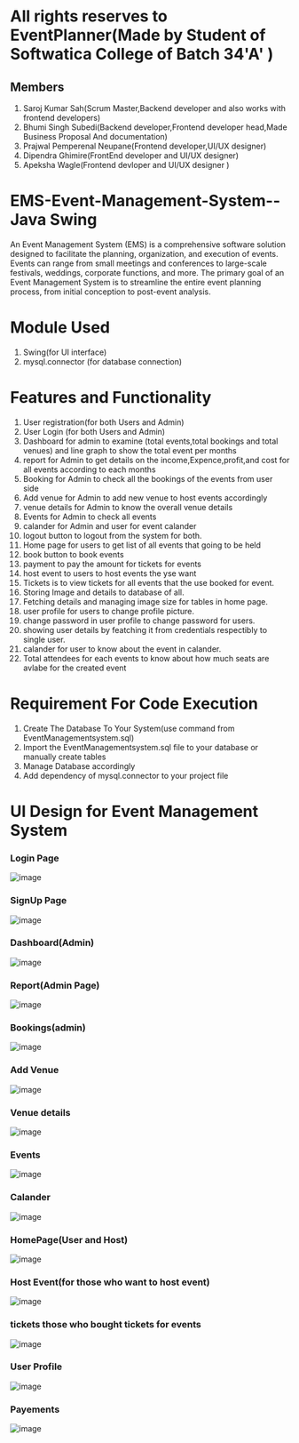 # All rights reserves to EventPlanner(Made by Student of Softwatica College of Batch 34'A' )
## Members
1. Saroj Kumar Sah(Scrum Master,Backend developer and also works with frontend developers)
2. Bhumi Singh Subedi(Backend developer,Frontend developer head,Made Business Proposal And documentation)
3. Prajwal Pemperenal Neupane(Frontend developer,UI/UX designer)
4. Dipendra Ghimire(FrontEnd developer and UI/UX designer)
5. Apeksha Wagle(Frontend devloper and UI/UX designer )

# EMS-Event-Management-System--Java Swing
An Event Management System (EMS) is a comprehensive software solution designed to facilitate the planning, organization, and execution of events. Events can range from small meetings and conferences to large-scale festivals, weddings, corporate functions, and more. The primary goal of an Event Management System is to streamline the entire event planning process, from initial conception to post-event analysis.

# Module Used
1. Swing(for UI interface)
2. mysql.connector (for database connection)
# Features and Functionality
1. User registration(for both Users and Admin)
2. User Login (for both Users and Admin)
3. Dashboard for admin to examine (total events,total bookings and total venues) and line graph to show the total event per months
4. report for Admin to get details on the income,Expence,profit,and cost for all events according to each months
5. Booking for Admin to check all the bookings of the events from user side
6. Add venue for Admin to add new venue to host events accordingly
7. venue details for Admin to know the overall venue details
8. Events for Admin to check all events
9. calander for Admin and user for event calander
10. logout button to logout from the system for both.
11. Home page for users to get list of all events that going to be held
12. book button to book events
13. payment to pay the amount for tickets for events
14. host event to users to host events the yse want
15. Tickets is to view tickets for all events that the use booked for event.
16. Storing Image and details to database of all.
17. Fetching details and managing image size for tables in home page.
18. user profile for users to change profile picture.
19. change password in user profile to change password for users.
20. showing user details by featching it from credentials respectibly to single user.
21. calander for user to know about the event in calander.
22. Total attendees for each events to know about how much seats are avlabe for the created event
    
# Requirement For Code Execution
1. Create The Database To Your System(use command from EventManagementsystem.sql)
2. Import the EventManagementsystem.sql file to your database or manually create tables
3. Manage Database accordingly
4. Add dependency of mysql.connector to your project file

# UI Design for Event Management System
### Login Page
![image](https://github.com/Sarojshah1/EMS-Event-Management-System--FINAL/assets/87790861/5de957b0-bb7b-4b38-871f-bbe85fc1869a)
### SignUp Page
![image](https://github.com/Sarojshah1/EMS-Event-Management-System--FINAL/assets/87790861/a3f8d278-bb26-44b1-a52c-14c23cabad2c)
### Dashboard(Admin)
![image](https://github.com/Sarojshah1/EMS-Event-Management-System--FINAL/assets/87790861/93c13599-bc08-4428-ba41-2632468f81fd)
### Report(Admin Page)
![image](https://github.com/Sarojshah1/EMS-Event-Management-System--FINAL/assets/87790861/033656f4-bb7c-4c8a-813d-30b0d52ab3dc)
### Bookings(admin)
![image](https://github.com/Sarojshah1/EMS-Event-Management-System--FINAL/assets/87790861/ac932233-eb73-4245-b6e1-92c3a2be8a22)
### Add Venue
![image](https://github.com/Sarojshah1/EMS-Event-Management-System--FINAL/assets/87790861/b4bcaab8-8c8c-453f-8ce3-f6c766b6b1dd)
### Venue details
![image](https://github.com/Sarojshah1/EMS-Event-Management-System--FINAL/assets/87790861/5c2c2651-9aa9-44f8-b21c-3c2802419f8d)
### Events
![image](https://github.com/Sarojshah1/EMS-Event-Management-System--FINAL/assets/87790861/9de7193a-9fa1-44ed-be25-3243e0809e4a)
### Calander
![image](https://github.com/Sarojshah1/EMS-Event-Management-System--FINAL/assets/87790861/12f68051-a8f9-4960-a2a3-4d94f2d7cea9)
### HomePage(User and Host)
![image](https://github.com/Sarojshah1/EMS-Event-Management-System--FINAL/assets/87790861/18118ed8-c4df-4639-b6fe-7180ce665d52)
### Host Event(for those who want to host event)
![image](https://github.com/Sarojshah1/EMS-Event-Management-System--FINAL/assets/87790861/8733d242-3f4e-4dde-b09c-8e92f846e9ba)
### tickets those who bought tickets for events
![image](https://github.com/Sarojshah1/EMS-Event-Management-System--FINAL/assets/87790861/038c324b-4deb-426f-aaf5-2a0a1d6c93db)
### User Profile
![image](https://github.com/Sarojshah1/EMS-Event-Management-System--FINAL/assets/87790861/edfa8a35-c376-4401-b771-5f42e5efebdd)
### Payements
![image](https://github.com/Sarojshah1/EMS-Event-Management-System--FINAL/assets/87790861/1719d3fd-1d9b-4eeb-9bb5-db6a0db3a0ec)

















